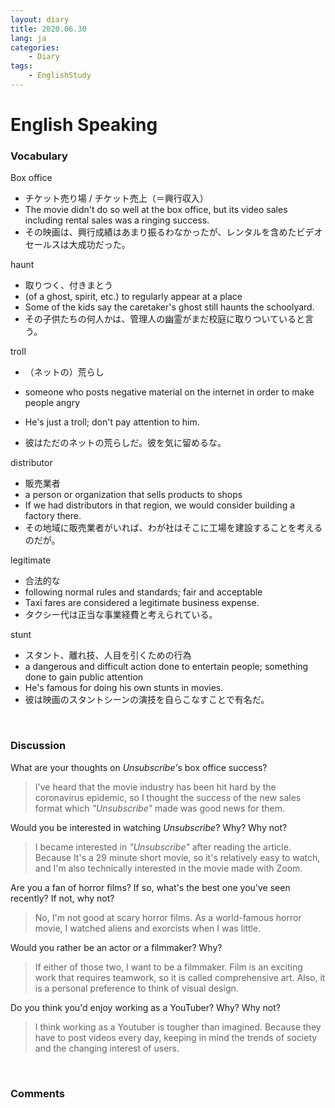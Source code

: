 ```yaml
---
layout: diary
title: 2020.06.30
lang: ja
categories:
    - Diary
tags:
    - EnglishStudy
---
```




# English Speaking

### Vocabulary

Box office

- チケット売り場 / チケット売上（＝興行収入）
- The movie didn't do so well at the box office, but its video sales including rental sales was a ringing success. 
- その映画は、興行成績はあまり振るわなかったが、レンタルを含めたビデオセールスは大成功だった。

haunt

- 取りつく、付きまとう
- (of a ghost, spirit, etc.) to regularly appear at a place
- Some of the kids say the caretaker's ghost still haunts the schoolyard.
- その子供たちの何人かは、管理人の幽霊がまだ校庭に取りついていると言う。

troll

- （ネットの）荒らし

- someone who posts negative material on the internet in order to make people angry
- He's just a troll; don't pay attention to him.
- 彼はただのネットの荒らしだ。彼を気に留めるな。

distributor

- 販売業者
- a person or organization that sells products to shops
- If we had distributors in that region, we would consider building a factory there.
- その地域に販売業者がいれば、わが社はそこに工場を建設することを考えるのだが。

legitimate

- 合法的な
- following normal rules and standards; fair and acceptable
- Taxi fares are considered a legitimate business expense.
- タクシー代は正当な事業経費と考えられている。

stunt

- スタント、離れ技、人目を引くための行為
- a dangerous and difficult action done to entertain people; something done to gain public attention
- He's famous for doing his own stunts in movies.
- 彼は映画のスタントシーンの演技を自らこなすことで有名だ。



<br>

### Discussion

What are your thoughts on *Unsubscribe's* box office success?

> I've heard that the movie industry has been hit hard by the coronavirus epidemic, so I thought the success of the new sales format which *"Unsubscribe"* made was good news for them.

Would you be interested in watching *Unsubscribe*? Why? Why not?

> I became interested in *"Unsubscribe"* after reading the article. Because It's a 29 minute short movie, so it's relatively easy to watch, and I'm also technically interested in the movie made with Zoom.

Are you a fan of horror films? If so, what's the best one you've seen recently? If not, why not?

> No, I'm not good at scary horror films. As a world-famous horror movie, I watched aliens and exorcists when I was little.

Would you rather be an actor or a filmmaker? Why?

> If either of those two, I want to be a filmmaker. Film is an exciting work that requires teamwork, so it is called comprehensive art. Also, it is a personal preference to think of visual design.

Do you think you'd enjoy working as a YouTuber? Why? Why not?

> I think working as a Youtuber is tougher than imagined. Because they have to post videos every day, keeping in mind the trends of society and the changing interest of users.



<br>

### Comments



